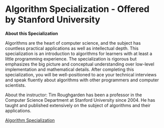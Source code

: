# Algorithm Specialization - Offered by Stanford University 

**About this Specialization**

Algorithms are the heart of computer science, and the subject has countless practical applications as well as intellectual depth.  This specialization is an introduction to algorithms for learners with at least a little programming experience.  The specialization is rigorous but emphasizes the big picture and conceptual understanding over low-level implementation and mathematical details.  After completing this specialization, you will be well-positioned to ace your technical interviews and speak fluently about algorithms with other programmers and computer scientists.

About the instructor: Tim Roughgarden has been a professor in the Computer Science Department at Stanford University since 2004.  He has taught and published extensively on the subject of algorithms and their applications.

[Algorithm Specialization](https://www.coursera.org/specializations/algorithms)




